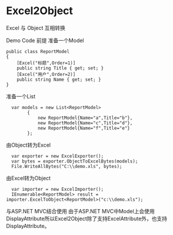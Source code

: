 Excel2Object
============

Excel 与 Object 互相转换


Demo Code
前提
准备一个Model

    public class ReportModel
    {
        [Excel("标题",Order=1)]
        public string Title { get; set; }
        [Excel("用户",Order=2)]
        public string Name { get; set; }
    }

准备一个List

      var models = new List<ReportModel>
            {
                new ReportModel{Name="a",Title="b"},
                new ReportModel{Name="c",Title="d"},
                new ReportModel{Name="f",Title="e"}
            };

由Object转为Excel

      var exporter = new ExcelExporter();
      var bytes = exporter.ObjectToExcelBytes(models);
      File.WriteAllBytes("C:\\demo.xls", bytes);

由Excel转为Object

      var importer = new ExcelImporter();
      IEnumerable<ReportModel> result = importer.ExcelToObject<ReportModel>("c:\\demo.xls");
      
与ASP.NET MVC结合使用
      由于ASP.NET MVC中Model上会使用DisplayAttribute所以Excel2Object除了支持ExcelAttribute外，也支持DisplayAttribute。
            


